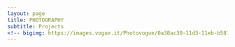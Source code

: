 ```yaml
---
layout: page
title: PHOTOGRAPHY 
subtitle: Projects
<!-- bigimg: https://images.vogue.it/Photovogue/0a38ac30-11d3-11eb-b581-2fe907d89330_large.jpg -->
---
```

<!--
<h2><a href="http://www.vogue.it/photovogue/portfolio/?id=149678" target="_blank">PHOTOVOGUE</a></h2>
  <p>Portfolio sulla piattaforma Vogue Italia</p>
  <hr>
{% for photocollection in site.photocollections %}
  <div class="photocollection">
    <h2><a href="{{ photocollection.url }}">{{ photocollection.title }}
    </a></h2>
    <p>{{ photocollection.short-description }} {{ photocollection.images[0].image_path }}</p>
    <hr>
  </div> 
{% endfor %}
-->
<head>
<meta name="viewport" content="initial-scale=1.0, maximum-scale=1.0, width=device-width, user-scalable=no">
<!--
<style>
a:link {
  color: white;
  background-color: black;
  text-decoration: none;
}
a:visited {
  color: white;
  background-color: black;
  text-decoration: none;
}
a:hover {
  color: white;
  background-color: black;
  text-decoration: none;
}
a:active {
  color: white;
  background-color: black;
  text-decoration: none;
}
</style>
-->

</head>

<body>
 <div id="photocollection"></div>
 
 <script>
    var html_cmd = "";

    {% for photocollection in site.photocollections %}
        html_cmd+="<div class='square bg' style='background-image: url(" + "{{ photocollection.images[0].image_path }}" + ")'>";
        html_cmd+="<div class='content'>"
        html_cmd+="<div class='table'>"
        html_cmd+="<div class='table-cell'>"
        html_cmd+= "<a href='{{ photocollection.url }}' style='color:white; background-color:black'>" + "{{ photocollection.title }}" + "</a>";
        html_cmd+="</div>"
        html_cmd+="</div>"
        html_cmd+="</div>"
        html_cmd+="</div>"
//         console.log(html_cmd);
    {% endfor %}

        html_cmd+="<div class='square bg' style='background-image: url(" + "https://images.vogue.it/Photovogue/0a38ac30-11d3-11eb-b581-2fe907d89330_large.jpg" + ")'>";
        html_cmd+="<div class='content'>"
        html_cmd+="<div class='table'>"
        html_cmd+="<div class='table-cell'>"
        html_cmd+= "<a href='https://www.vogue.it/photovogue/portfolio/?id=149678' target='_blank' style='color:white; background-color:black'>" + "PORTFOLIO SULLA PIATTAFORMA VOGUE ITALIA" + "</a>";
        html_cmd+="</div>"
        html_cmd+="</div>"
        html_cmd+="</div>"
        html_cmd+="</div>"
    document.getElementById("photocollection").innerHTML=html_cmd;
</script>
</body>
